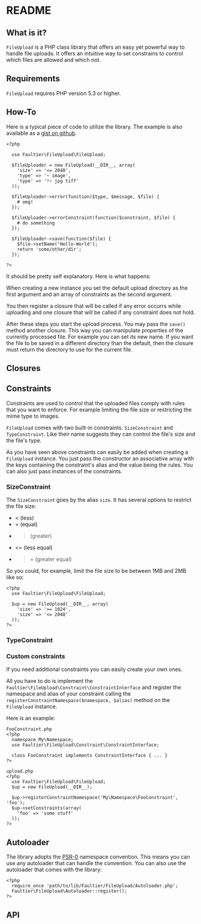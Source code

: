 # README

## What is it?

`FileUpload` is a PHP class library that offers an easy yet powerful way to handle file uploads.
It offers an intuitive way to set constrains to control which files are allowed and which not.

## Requirements

`FileUpload` requires PHP version 5.3 or higher.

## How-To

Here is a typical piece of code to utilize the library.
The example is also available as a [gist on github][1].

    <?php

      use Faultier\FileUpload\FileUpload;

      $fileUploader = new FileUpload(__DIR__, array(
        'size' => '<= 2048',
        'type' => '~ image',
        'type' => '!~ jpg tiff'
      ));

      $fileUploader->error(function($type, $message, $file) {
        # omg!
      });

      $fileUploader->errorConstraint(function($constraint, $file) {
        # do something
      });

      $fileUploader->save(function($file) {
        $file->setName('Hello-World');
        return 'some/other/dir';
      });

    ?>
    
It should be pretty self explanatory. Here is what happens:
    
When creating a new instance you set the default upload directory as the first argument and an array of constraints as the second argument.

You then register a closure that will be called if any error occurrs while uploading and one closure that will be called if any constraint does not hold.

After these steps you start the upload process. You may pass the `save()` method another closure. This way you can manipulate properties of the currently processed file. For example you can set its new name.
If you want the file to be saved in a different directory than the default, then the closure must return the directory to use for the current file.

## Closures

## Constraints

Constraints are used to control that the uploaded files comply with rules that you want to enforce. For example limiting the file size or restricting the mime type to images.

`FileUpload` comes with two built-in constraints. `SizeConstraint` and `TypeConstraint`.
Like their name suggests they can control the file's size and the file's type.

As you have seen above constraints can easily be added when creating a `FileUpload` instance.
You just pass the constructor an associative array with the keys containing the constraint's alias and the value being the rules. You can also just pass instances of the constraints.

### SizeConstraint

The `SizeConstraint` goes by the alias `size`. It has several options to restrict the file size:

* < (less)
* = (equal)
* > (greater)
* <= (less equal)
* >= (greater equal)

So you could, for example, limit the file size to be between 1MB and 2MB like so:

    <?php
      use Faultier\FileUpload\FileUpload;
      
      $up = new FileUpload(__DIR__, array(
        'size' => '>= 1024',
        'size' => '<= 2048'
      ));
    ?>

### TypeConstraint

### Custom constraints

If you need additional constraints you can easily create your own ones.

All you have to do is implement the `Faultier\FileUpload\Constraint\ConstraintInterface` and register the namespace and alias of your constraint calling the `registerConstraintNamespace($namespace, $alias)` method on the `FileUpload` instance.

Here is an example:

    FooConstraint.php
    <?php
      namespace My\Namespace;
      use Faultier\FileUpload\Constraint\ConstraintInterface;
      
      class FooConstraint implements ConstraintInterface { ... }
    ?>

    upload.php
    <?php
      use Faultier\FileUpload\FileUpload;
      $up = new FileUpload(__DIR__);
      
      $up->registerConstraintNamespace('My\Namespace\FooConstraint', 'foo');
      $up->setConstraints(array(
        'foo' => 'some stuff'
      ));
    ?>

## Autoloader

The library adopts the [PSR-0][2] namespace convention.
This means you can use any autoloader that can handle the convention.
You can also use the autoloader that comes with the library:

    <?php
      require_once 'path/to/lib/Faultier/FileUpload/Autoloader.php';
      Faultier\FileUpload\Autoloader::register();
    ?>


## API

[1]: https://gist.github.com/1258900
[2]: https://gist.github.com/1234504